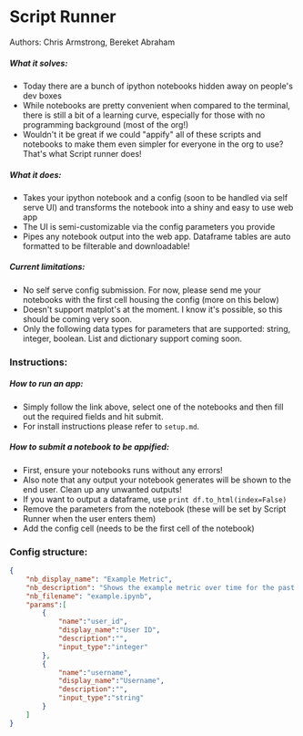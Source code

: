 # Script Runner
Authors: Chris Armstrong, Bereket Abraham

##### What it solves:
- Today there are a bunch of ipython notebooks hidden away on people's dev boxes
- While notebooks are pretty convenient when compared to the terminal, there is still a bit of a learning curve, especially for those with no programming background (most of the org!)
- Wouldn't it be great if we could "appify" all of these scripts and notebooks to make them even simpler for everyone in the org to use? That's what Script runner does!
 
##### What it does:
- Takes your ipython notebook and a config (soon to be handled via self serve UI) and transforms the notebook into a shiny and easy to use web app
- The UI is semi-customizable via the config parameters you provide
- Pipes any notebook output into the web app. Dataframe tables are auto formatted to be filterable and downloadable!
 
##### Current limitations:
- No self serve config submission. For now, please send me your notebooks with the first cell housing the config (more on this below)
- Doesn't support matplot's at the moment. I know it's possible, so this should be coming very soon.
- Only the following data types for parameters that are supported: string, integer, boolean. List and dictionary support coming soon.
 
### Instructions:
 
##### How to run an app:
- Simply follow the link above, select one of the notebooks and then fill out the required fields and hit submit.
- For install instructions please refer to `setup.md`.
 
##### How to submit a notebook to be appified:
- First, ensure your notebooks runs without any errors!
- Also note that any output your notebook generates will be shown to the end user. Clean up any unwanted outputs!
- If you want to output a dataframe, use `print df.to_html(index=False)`
- Remove the parameters from the notebook (these will be set by Script Runner when the user enters them)
- Add the config cell (needs to be the first cell of the notebook)
 
### Config structure:
```json
{
    "nb_display_name": "Example Metric",
    "nb_description": "Shows the example metric over time for the past month",
    "nb_filename": "example.ipynb",
    "params":[
        {
            "name":"user_id",
            "display_name":"User ID",
            "description":"",
            "input_type":"integer"
        },
        {
            "name":"username",
            "display_name":"Username",
            "description":"",
            "input_type":"string"
        }
    ]
}
```

